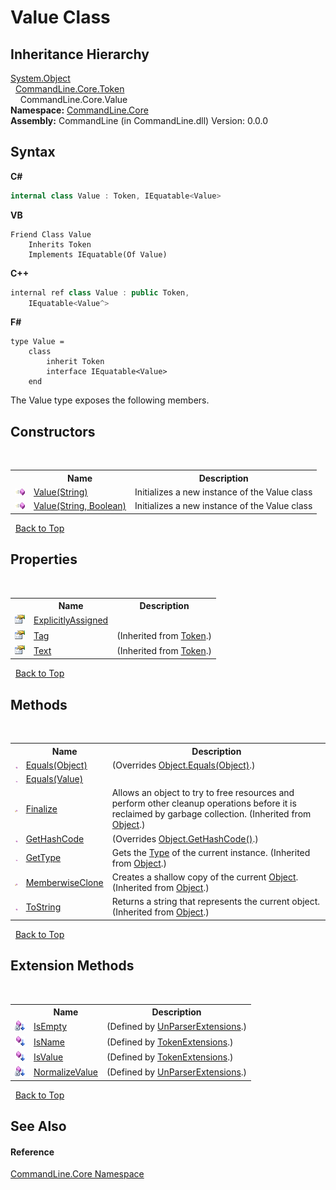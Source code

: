 # Value Class
 


## Inheritance Hierarchy
<a href="https://docs.microsoft.com/dotnet/api/system.object" target="_blank">System.Object</a><br />&nbsp;&nbsp;<a href="T_CommandLine_Core_Token">CommandLine.Core.Token</a><br />&nbsp;&nbsp;&nbsp;&nbsp;CommandLine.Core.Value<br />
**Namespace:**&nbsp;<a href="N_CommandLine_Core">CommandLine.Core</a><br />**Assembly:**&nbsp;CommandLine (in CommandLine.dll) Version: 0.0.0

## Syntax

**C#**<br />
``` C#
internal class Value : Token, IEquatable<Value>
```

**VB**<br />
``` VB
Friend Class Value
	Inherits Token
	Implements IEquatable(Of Value)
```

**C++**<br />
``` C++
internal ref class Value : public Token, 
	IEquatable<Value^>
```

**F#**<br />
``` F#
type Value =  
    class
        inherit Token
        interface IEquatable<Value>
    end
```

The Value type exposes the following members.


## Constructors
&nbsp;<table><tr><th></th><th>Name</th><th>Description</th></tr><tr><td>![Public method](media/pubmethod.gif "Public method")</td><td><a href="M_CommandLine_Core_Value__ctor">Value(String)</a></td><td>
Initializes a new instance of the Value class</td></tr><tr><td>![Public method](media/pubmethod.gif "Public method")</td><td><a href="M_CommandLine_Core_Value__ctor_1">Value(String, Boolean)</a></td><td>
Initializes a new instance of the Value class</td></tr></table>&nbsp;
<a href="#value-class">Back to Top</a>

## Properties
&nbsp;<table><tr><th></th><th>Name</th><th>Description</th></tr><tr><td>![Public property](media/pubproperty.gif "Public property")</td><td><a href="P_CommandLine_Core_Value_ExplicitlyAssigned">ExplicitlyAssigned</a></td><td /></tr><tr><td>![Public property](media/pubproperty.gif "Public property")</td><td><a href="P_CommandLine_Core_Token_Tag">Tag</a></td><td> (Inherited from <a href="T_CommandLine_Core_Token">Token</a>.)</td></tr><tr><td>![Public property](media/pubproperty.gif "Public property")</td><td><a href="P_CommandLine_Core_Token_Text">Text</a></td><td> (Inherited from <a href="T_CommandLine_Core_Token">Token</a>.)</td></tr></table>&nbsp;
<a href="#value-class">Back to Top</a>

## Methods
&nbsp;<table><tr><th></th><th>Name</th><th>Description</th></tr><tr><td>![Public method](media/pubmethod.gif "Public method")</td><td><a href="M_CommandLine_Core_Value_Equals_1">Equals(Object)</a></td><td> (Overrides <a href="https://docs.microsoft.com/dotnet/api/system.object.equals#System_Object_Equals_System_Object_" target="_blank">Object.Equals(Object)</a>.)</td></tr><tr><td>![Public method](media/pubmethod.gif "Public method")</td><td><a href="M_CommandLine_Core_Value_Equals">Equals(Value)</a></td><td /></tr><tr><td>![Protected method](media/protmethod.gif "Protected method")</td><td><a href="https://docs.microsoft.com/dotnet/api/system.object.finalize#System_Object_Finalize" target="_blank">Finalize</a></td><td>
Allows an object to try to free resources and perform other cleanup operations before it is reclaimed by garbage collection.
 (Inherited from <a href="https://docs.microsoft.com/dotnet/api/system.object" target="_blank">Object</a>.)</td></tr><tr><td>![Public method](media/pubmethod.gif "Public method")</td><td><a href="M_CommandLine_Core_Value_GetHashCode">GetHashCode</a></td><td> (Overrides <a href="https://docs.microsoft.com/dotnet/api/system.object.gethashcode#System_Object_GetHashCode" target="_blank">Object.GetHashCode()</a>.)</td></tr><tr><td>![Public method](media/pubmethod.gif "Public method")</td><td><a href="https://docs.microsoft.com/dotnet/api/system.object.gettype#System_Object_GetType" target="_blank">GetType</a></td><td>
Gets the <a href="https://docs.microsoft.com/dotnet/api/system.type" target="_blank">Type</a> of the current instance.
 (Inherited from <a href="https://docs.microsoft.com/dotnet/api/system.object" target="_blank">Object</a>.)</td></tr><tr><td>![Protected method](media/protmethod.gif "Protected method")</td><td><a href="https://docs.microsoft.com/dotnet/api/system.object.memberwiseclone#System_Object_MemberwiseClone" target="_blank">MemberwiseClone</a></td><td>
Creates a shallow copy of the current <a href="https://docs.microsoft.com/dotnet/api/system.object" target="_blank">Object</a>.
 (Inherited from <a href="https://docs.microsoft.com/dotnet/api/system.object" target="_blank">Object</a>.)</td></tr><tr><td>![Public method](media/pubmethod.gif "Public method")</td><td><a href="https://docs.microsoft.com/dotnet/api/system.object.tostring#System_Object_ToString" target="_blank">ToString</a></td><td>
Returns a string that represents the current object.
 (Inherited from <a href="https://docs.microsoft.com/dotnet/api/system.object" target="_blank">Object</a>.)</td></tr></table>&nbsp;
<a href="#value-class">Back to Top</a>

## Extension Methods
&nbsp;<table><tr><th></th><th>Name</th><th>Description</th></tr><tr><td>![Private Extension Method](media/privextension.gif "Private Extension Method")</td><td><a href="M_CommandLine_UnParserExtensions_IsEmpty">IsEmpty</a></td><td> (Defined by <a href="T_CommandLine_UnParserExtensions">UnParserExtensions</a>.)</td></tr><tr><td>![Public Extension Method](media/pubextension.gif "Public Extension Method")</td><td><a href="M_CommandLine_Core_TokenExtensions_IsName">IsName</a></td><td> (Defined by <a href="T_CommandLine_Core_TokenExtensions">TokenExtensions</a>.)</td></tr><tr><td>![Public Extension Method](media/pubextension.gif "Public Extension Method")</td><td><a href="M_CommandLine_Core_TokenExtensions_IsValue">IsValue</a></td><td> (Defined by <a href="T_CommandLine_Core_TokenExtensions">TokenExtensions</a>.)</td></tr><tr><td>![Private Extension Method](media/privextension.gif "Private Extension Method")</td><td><a href="M_CommandLine_UnParserExtensions_NormalizeValue">NormalizeValue</a></td><td> (Defined by <a href="T_CommandLine_UnParserExtensions">UnParserExtensions</a>.)</td></tr></table>&nbsp;
<a href="#value-class">Back to Top</a>

## See Also


#### Reference
<a href="N_CommandLine_Core">CommandLine.Core Namespace</a><br />